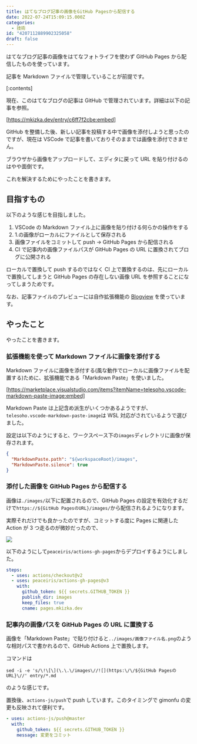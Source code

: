 ```yaml
---
title: はてなブログ記事の画像をGitHub Pagesから配信する
date: 2022-07-24T15:09:15.000Z
categories:
  - 技術
id: "4207112889902325058"
draft: false
---
```


はてなブログ記事の画像をはてなフォトライフを使わず GitHub Pages から配信したものを使っています。

記事を Markdown ファイルで管理していることが前提です。

<!-- more -->

[:contents]

現在、このはてなブログの記事は GitHub で管理されています。詳細は以下の記事を参照。

[https://mkizka.dev/entry/c6ff7f2cbe:embed]

GitHub を整備した後、新しい記事を投稿する中で画像を添付しようと思ったのですが、現在は VSCode で記事を書いておりそのままでは画像を添付できません。

ブラウザから画像をアップロードして、エディタに戻って URL を貼り付けるのはやや面倒です。

これを解決するためにやったことを書きます。

## 目指すもの

以下のような感じを目指しました。

1. VSCode の Markdown ファイル上に画像を貼り付ける何らかの操作をする
2. 1.の画像がローカルにファイルとして保存される
3. 画像ファイルをコミットして push → GitHub Pages から配信される
4. CI で記事内の画像ファイルパスが GitHub Pages の URL に置換されてブログに公開される

ローカルで置換して push するのではなく CI 上で置換するのは、先にローカルで置換してしまうと GitHub Pages の存在しない画像 URL を参照することになってしまうためです。

なお、記事ファイルのプレビューには自作拡張機能の [Blogview](https://marketplace.visualstudio.com/items?itemName=mkizka.blogview-vscode) を使っています。

## やったこと

やったことを書きます。

### 拡張機能を使って Markdown ファイルに画像を添付する

Markdown ファイルに画像を添付する(風な動作でローカルに画像ファイルを配置する)ために、拡張機能である「Markdown Paste」を使いました。

[https://marketplace.visualstudio.com/items?itemName=telesoho.vscode-markdown-paste-image:embed]

Markdown Paste は上記含め派生がいくつかあるようですが、`telesoho.vscode-markdown-paste-image`は WSL 対応がされているようで選びました。

設定は以下のようにすると、ワークスペース下の`images`ディレクトリに画像が保存されます。

```json
{
  "MarkdownPaste.path": "${workspaceRoot}/images",
  "MarkdownPaste.silence": true
}
```

### 添付した画像を GitHub Pages から配信する

画像は`./images/`以下に配置されるので、GitHub Pages の設定を有効化するだけで`https://${GitHub PagesのURL}/images/`から配信されるようになります。

実際それだけでも良かったのですが、コミットする度に Pages に関連した Action が 3 つ走るのが微妙だったので、

![](https://pages.mkizka.dev/images/20220725210842.png)

以下のようにして`peaceiris/actions-gh-pages`からデプロイするようにしました。

```yml
steps:
  - uses: actions/checkout@v2
  - uses: peaceiris/actions-gh-pages@v3
    with:
      github_token: ${{ secrets.GITHUB_TOKEN }}
      publish_dir: images
      keep_files: true
      cname: pages.mkizka.dev
```

### 記事内の画像パスを GitHub Pages の URL に置換する

画像を「Markdown Paste」で貼り付けると`../images/画像ファイル名.png`のような相対パスで書かれるので、GitHub Actions 上で置換します。

コマンドは

```shell
sed -i -e 's/\!\[\](\.\.\/images\//![](https:\/\/${GitHub PagesのURL}\//' entry/*.md
```

のような感じです。

置換後、`actions-js/push`で push しています。このタイミングで gimonfu の変更も反映されて便利です。

```yml
- uses: actions-js/push@master
  with:
    github_token: ${{ secrets.GITHUB_TOKEN }}
    message: 変更をコミット
```
